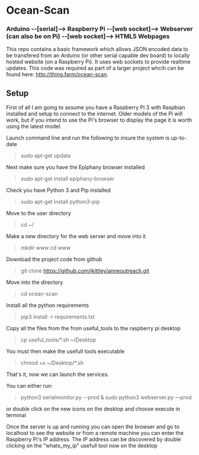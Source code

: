 # Ocean-Scan

### Arduino --[serial]--> Raspberry Pi --[web socket]--> Webserver (can also be on Pi) --[web socket]--> HTML5 Webpages

This repo contains a basic framework which allows JSON encoded data to be transfered from an Arduino (or other serial 
capable dev board) to locally hosted website (on a Raspberry Pi). It uses web sockets to provide realtime updates. This
 code was required as part of a larger project whcih can be found here: http://thing.farm/ocean-scan. 

## Setup 
First of all I am going to assume you have a Raspberry Pi 3 with Raspbian installed and setup to connect to the internet.
Older models of the Pi will work, but if you intend to use the Pi's browser to display the page it is worth using the 
latest model.

Launch command line and run the following to insure the system is up-to-date
> sudo apt-get update

Next make sure you have the Epiphany browser installed
> sudo apt-get install epiphany-browser

Check you have Python 3 and Pip installed
> sudo apt-get install python3-pip

Move to the user directory
> cd ~/

Make a new directory for the web server and move into it
> mkdir www 
> cd www

Download the project code from github
> git clone https://github.com/jkittley/anneoutreach.git

Move into the directory 
> cd ocean-scan

Install all the python requirements
> pip3 install -r requirements.txt

Copy all the files from the from useful_tools to the raspberry pi desktop 
> cp useful_tools/*.sh ~/Desktop

You must then make the usefull tools executable
> chmod +x ~/Desktop/*.sh

That's it, now we can launch the services.

You can either run: 
> python3 serialmonitor.py --prod &
> sudo python3 webserver.py —prod

or double click on the new icons on the desktop and choose execute in terminal

Once the server is up and running you can open the browser and go to localhost to see the website or from a remote 
machine you can enter the Raspberry Pi's IP address. The IP address can be discovered by double clicking on the 
"whats_my_ip" usefull tool now on the desktop  




